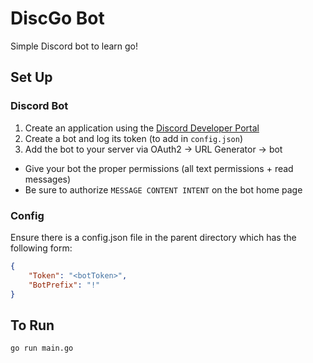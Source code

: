 # DiscGo Bot

Simple Discord bot to learn go!

## Set Up
### Discord Bot
1. Create an application using the [Discord Developer Portal](https://discord.com/developers)
2. Create a bot and log its token (to add in `config.json`)
3. Add the bot to your server via OAuth2 -> URL Generator -> bot
  - Give your bot the proper permissions (all text permissions + read messages)
  - Be sure to authorize `MESSAGE CONTENT INTENT` on the bot home page
### Config
Ensure there is a config.json file in the parent directory which has the following form:
```json
{
    "Token": "<botToken>",
    "BotPrefix": "!"
}
```

## To Run
`go run main.go`